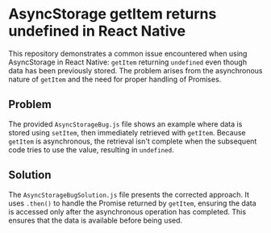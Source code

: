 # AsyncStorage getItem returns undefined in React Native

This repository demonstrates a common issue encountered when using AsyncStorage in React Native:  `getItem` returning `undefined` even though data has been previously stored.  The problem arises from the asynchronous nature of `getItem` and the need for proper handling of Promises. 

## Problem
The provided `AsyncStorageBug.js` file shows an example where data is stored using `setItem`, then immediately retrieved with `getItem`.  Because `getItem` is asynchronous, the retrieval isn't complete when the subsequent code tries to use the value, resulting in `undefined`. 

## Solution
The `AsyncStorageBugSolution.js` file presents the corrected approach. It uses `.then()` to handle the Promise returned by `getItem`, ensuring the data is accessed only after the asynchronous operation has completed.  This ensures that the data is available before being used.